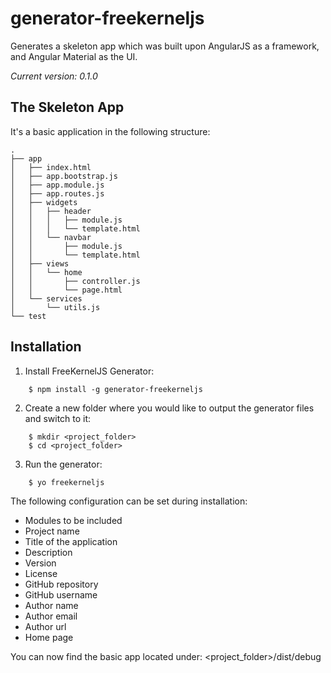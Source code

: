 ﻿# generator-freekerneljs
Generates a skeleton app which was built upon AngularJS as a framework, and Angular Material as the UI.

_Current version: 0.1.0_


The Skeleton App
----------------
It's a basic application in the following structure:

```
.
├── app
│   ├── index.html
│   ├── app.bootstrap.js
│   ├── app.module.js
│   ├── app.routes.js
│   ├── widgets
│   │   ├── header
│   │   │   ├── module.js
│   │   │   └── template.html
│   │   └── navbar
│   │       ├── module.js
│   │       └── template.html
│   ├── views
│   │   └── home
│   │       ├── controller.js
│   │       └── page.html
│   └── services
│       └── utils.js
└── test
```


Installation
------------

1. Install FreeKernelJS Generator:
```
    $ npm install -g generator-freekerneljs
```

2. Create a new folder where you would like to output the generator files and switch to it:
```
    $ mkdir <project_folder>
    $ cd <project_folder>
```

3. Run the generator:
```
    $ yo freekerneljs
```

The following configuration can be set during installation:
- Modules to be included
- Project name
- Title of the application
- Description
- Version
- License
- GitHub repository
- GitHub username
- Author name
- Author email
- Author url
- Home page

You can now find the basic app located under:
    <project_folder>/dist/debug